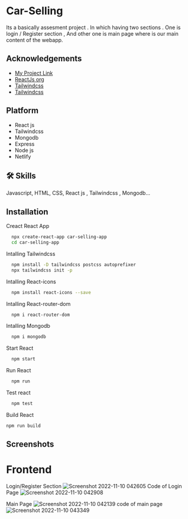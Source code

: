 # Car-Selling
Its a basically assesment project . In which having two sections  .
One is login / Register section , And other one is main page where is our main content of the webapp.

## Acknowledgements
 - [My Project Link](https://singular-nougat-1d7bfb.netlify.app)
 - [ReactJs org](https://reactjs.org/)
 - [Tailwindcss](https://tailwindcss.com/)
 - [Tailwindcss](https://tailwindcss.com/)

## Platform
- React js
- Tailwindcss
- Mongodb
- Express
- Node js
- Netlify

## 🛠 Skills
Javascript, HTML, CSS, React js , Tailwindcss , Mongodb...


## Installation

Creact React App

```bash
  npx create-react-app car-selling-app
  cd car-selling-app
```
Intalling Tailwindcss
```bash
  npm install -D tailwindcss postcss autoprefixer
  npx tailwindcss init -p
```
Intalling React-icons
```bash
  npm install react-icons --save
```

Intalling React-router-dom
```bash
  npm i react-router-dom
```
Intalling Mongodb
```bash
  npm i mongodb
```
Start React
```bash
  npm start
```
Run React
```bash
  npm run
```
Test react
```bash
  npm test
```
Build React
```bash
npm run build
```

## Screenshots
# Frontend
Login/Register Section
![Screenshot 2022-11-10 042605](https://user-images.githubusercontent.com/91875052/200960076-4274b45b-44c1-46ab-bffd-e2a1a539c4e8.png)
Code of Login Page
![Screenshot 2022-11-10 042908](https://user-images.githubusercontent.com/91875052/200960336-921ef276-7bf1-4c47-8fdd-ec99c457adbd.png)

Main Page
![Screenshot 2022-11-10 042139](https://user-images.githubusercontent.com/91875052/200960470-7c789f66-9267-461d-bb49-ee01db798e2d.png)
code of main page
![Screenshot 2022-11-10 043349](https://user-images.githubusercontent.com/91875052/200960870-8a1b501c-2996-4bbf-9c38-03621f0944a9.png)
